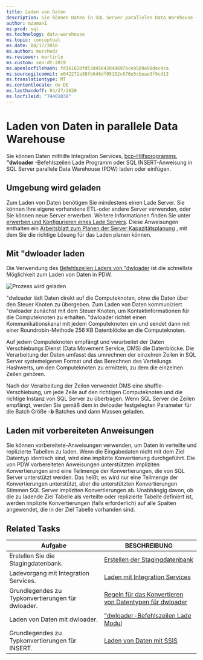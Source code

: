 ```yaml
---
title: Laden von Daten
description: Sie können Daten in SQL Server parallelen Data Warehouse (PDW) mithilfe Integration Services, bcp-Hilfsprogramms, dwloader oder der SQL INSERT-Anweisung laden oder einfügen.
author: mzaman1
ms.prod: sql
ms.technology: data-warehouse
ms.topic: conceptual
ms.date: 04/17/2018
ms.author: murshedz
ms.reviewer: martinle
ms.custom: seo-dt-2019
ms.openlocfilehash: fd161820fd53d45642848697bce9589a98dec4ca
ms.sourcegitcommit: e042272a38fb646df05152c676e5cbeae3f9cd13
ms.translationtype: MT
ms.contentlocale: de-DE
ms.lasthandoff: 04/27/2020
ms.locfileid: "74401038"
---
```

# <a name="loading-data-into-parallel-data-warehouse"></a>Laden von Daten in parallele Data Warehouse
Sie können Daten mithilfe Integration Services, [bcp-Hilfsprogramms](../tools/bcp-utility.md), **"dwloader** -Befehlszeilen Lade Programm oder SQL INSERT-Anweisung in SQL Server parallele Data Warehouse (PDW) laden oder einfügen.  

## <a name="loading-environment"></a>Umgebung wird geladen  
Zum Laden von Daten benötigen Sie mindestens einen Lade Server. Sie können Ihre eigene vorhandene ETL-oder andere Server verwenden, oder Sie können neue Server erwerben. Weitere Informationen finden Sie unter [erwerben und Konfigurieren eines Lade Servers](acquire-and-configure-loading-server.md). Diese Anweisungen enthalten ein [Arbeitsblatt zum Planen der Server Kapazitätsplanung](loading-server-capacity-planning-worksheet.md) , mit dem Sie die richtige Lösung für das Laden planen können.  
  
## <a name="load-with-dwloader"></a>Mit "dwloader laden  
Die Verwendung des [Befehlszeilen Laders von "dwloader](dwloader.md) ist die schnellste Möglichkeit zum Laden von Daten in PDW.  
  
![Prozess wird geladen](media/loading-process.png "Ladevorgang")  
  
"dwloader lädt Daten direkt auf die Computeknoten, ohne die Daten über den Steuer Knoten zu übergeben. Zum Laden von Daten kommuniziert "dwloader zunächst mit dem Steuer Knoten, um Kontaktinformationen für die Computeknoten zu erhalten. "dwloader richtet einen Kommunikationskanal mit jedem Computeknoten ein und sendet dann mit einer Roundrobin-Methode 256 KB Datenblöcke an die Computeknoten.  
  
Auf jedem Computeknoten empfängt und verarbeitet der Daten Verschiebungs Dienst (Data Movement Service, DMS) die Datenblöcke. Die Verarbeitung der Daten umfasst das umrechnen der einzelnen Zeilen in SQL Server systemeigenen Format und das Berechnen des Verteilungs Hashwerts, um den Computeknoten zu ermitteln, zu dem die einzelnen Zeilen gehören.  
  
Nach der Verarbeitung der Zeilen verwendet DMS eine shuffle-Verschiebung, um jede Zeile auf den richtigen Computeknoten und die richtige Instanz von SQL Server zu übertragen. Wenn SQL Server die Zeilen empfängt, werden Sie gemäß dem in dwloader festgelegten Parameter für die Batch Größe **-b** Batches und dann Massen geladen.  

## <a name="load-with-prepared-statements"></a>Laden mit vorbereiteten Anweisungen

Sie können vorbereitete-Anweisungen verwenden, um Daten in verteilte und replizierte Tabellen zu laden. Wenn die Eingabedaten nicht mit dem Ziel Datentyp identisch sind, wird eine implizite Konvertierung durchgeführt. Die von PDW vorbereiteten Anweisungen unterstützten impliziten Konvertierungen sind eine Teilmenge der Konvertierungen, die von SQL Server unterstützt werden. Das heißt, es wird nur eine Teilmenge der Konvertierungen unterstützt, aber die unterstützten Konvertierungen Stimmen SQL Server impliziten Konvertierungen ab. Unabhängig davon, ob die zu ladende Ziel Tabelle als verteilte oder replizierte Tabelle definiert ist, werden implizite Konvertierungen (falls erforderlich) auf alle Spalten angewendet, die in der Ziel Tabelle vorhanden sind. 

<!-- MISSING LINK
For more information, see [Prepared statements](prepared-statements.md).
-->
  
## <a name="related-tasks"></a>Related Tasks  
  
|Aufgabe|BESCHREIBUNG|  
|--------|---------------|  
|Erstellen Sie die Stagingdatenbank.|[Erstellen der Stagingdatenbank](staging-database.md)|  
|Ladevorgang mit Integration Services.|[Laden mit Integration Services](load-with-ssis.md)|  
|Grundlegendes zu Typkonvertierungen für dwloader.|[Regeln für das Konvertieren von Datentypen für dwloader](dwloader-data-type-conversion-rules.md)|  
|Laden von Daten mit dwloader.|["dwloader-Befehlszeilen Lade Modul](dwloader.md)|  
|Grundlegendes zu Typkonvertierungen für INSERT.|[Laden von Daten mit SSIS](load-with-insert.md)|  
 
<!-- MISSING LINKS
## See Also  
[Grant permissions to load data](grant-permissions-to-load-data.md)  
[Common metadata query examles](metadata-query-examples.md)  
  
-->
